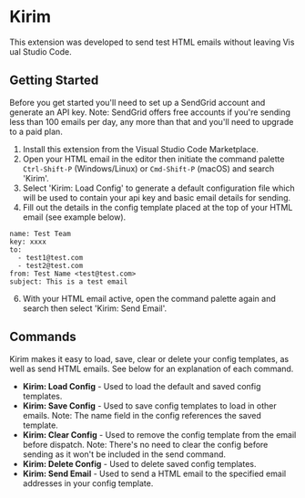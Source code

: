 # Kirim

This extension was developed to send test HTML emails without leaving Visual Studio Code.

## Getting Started

Before you get started you'll need to set up a SendGrid account and generate an API key. Note: SendGrid offers free accounts if you're sending less than 100 emails per day, any more than that and you'll need to upgrade to a paid plan.

1. Install this extension from the Visual Studio Code Marketplace.
2. Open your HTML email in the editor then initiate the command palette `Ctrl-Shift-P` (Windows/Linux) or `Cmd-Shift-P` (macOS) and search 'Kirim'.
4. Select 'Kirim: Load Config' to generate a default configuration file which will be used to contain your api key and basic email details for sending.
5. Fill out the details in the config template placed at the top of your HTML email (see example below).
~~~~
name: Test Team
key: xxxx
to:
  - test1@test.com
  - test2@test.com
from: Test Name <test@test.com>
subject: This is a test email
~~~~
6. With your HTML email active, open the command palette again and search then select 'Kirim: Send Email'.

## Commands

Kirim makes it easy to load, save, clear or delete your config templates, as well as send HTML emails. See below for an explanation of each command.

- **Kirim: Load Config** - Used to load the default and saved config templates.
- **Kirim: Save Config** - Used to save config templates to load in other emails. Note: The name field in the config references the saved template.
- **Kirim: Clear Config** - Used to remove the config template from the email before dispatch. Note: There's no need to clear the config before sending as it won't be included in the send command.
- **Kirim: Delete Config** - Used to delete saved config templates.
- **Kirim: Send Email** - Used to send a HTML email to the specified email addresses in your config template.